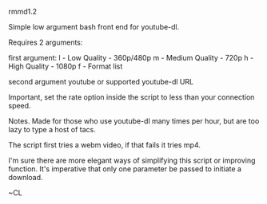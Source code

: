 rmmd1.2

Simple low argument bash front end for youtube-dl.

Requires 2 arguments:

first argument: l - Low Quality - 360p/480p m - Medium Quality - 720p h - High Quality - 1080p f - Format list

second argument youtube or supported youtube-dl URL

Important, set the rate option inside the script to less than your connection speed.

Notes. Made for those who use youtube-dl many times per hour, but are too lazy to type a host of tacs.

The script first tries a webm video, if that fails it tries mp4.

I'm sure there are more elegant ways of simplifying this script or improving function. It's imperative that only one parameter be passed to initiate a download.

~CL
